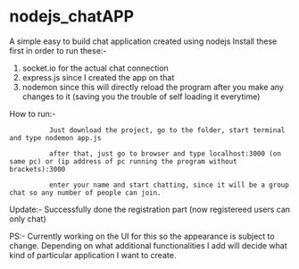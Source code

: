# nodejs_chatAPP
A simple easy to build chat application created using nodejs
Install these first in order to run these:-
1. socket.io for the actual chat connection
2. express.js since I created the app on that
3. nodemon since this will directly reload the program after you make any changes to it (saving you the trouble of self loading it everytime)

How to run:-

              Just download the project, go to the folder, start terminal and type nodemon app.js

              after that, just go to browser and type localhost:3000 (on same pc) or (ip address of pc running the program without brackets):3000 
              
              enter your name and start chatting, since it will be a group chat so any number of people can join.

Update:- Successfully done the registration part (now registereed users can only chat)

PS:- Currently working on the UI for this so the appearance is subject to change. Depending on what additional functionalities I add will decide what kind of particular application I want to create.
